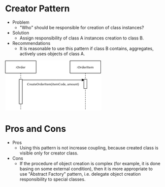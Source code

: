 # Creator Pattern

* Problem
    * "Who" should be responsible for creation of class instances?
* Solution
    * Assign responsibility of class A instances creation to class B.
* Recommendations
    * It is reasonable to use this pattern if class B contains,
      aggregates, actively uses objects of class A.

![creator-example](./resources/creator.png)

# Pros and Cons

* Pros
    * Using this pattern is not increase coupling, because created
      class is visible only for creator class.
* Cons
    * If the procedure of object creation is complex (for example,
      it is done basing on some external condition), then it is more
      appropriate to use "Abstract Factory" pattern, i.e. delegate
      object creation responsibility to special classes.
